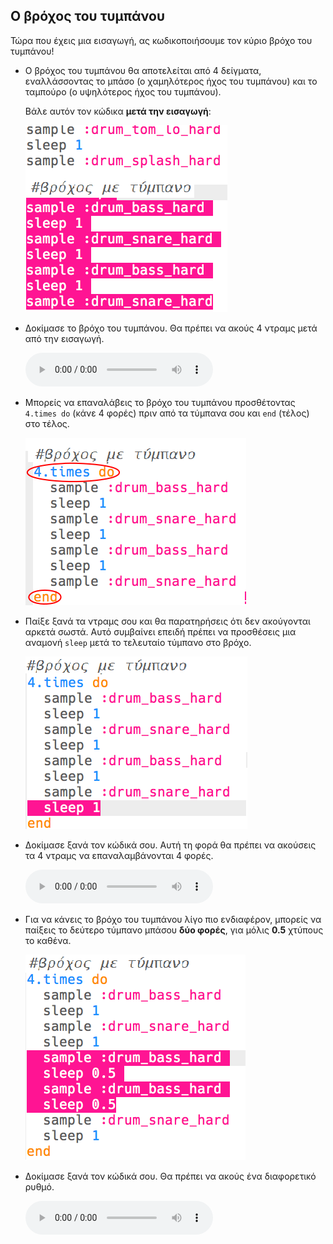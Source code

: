 ## Ο βρόχος του τυμπάνου

Τώρα που έχεις μια εισαγωγή, ας κωδικοποιήσουμε τον κύριο βρόχο του τυμπάνου!

+ Ο βρόχος του τυμπάνου θα αποτελείται από 4 δείγματα, εναλλάσσοντας το μπάσο (ο χαμηλότερος ήχος του τυμπάνου) και το ταμπούρο (ο υψηλότερος ήχος του τυμπάνου).
    
    Βάλε αυτόν τον κώδικα **μετά την εισαγωγή**:
    
    ![στιγμιότυπο οθόνης](images/drum-main.png)

+ Δοκίμασε το βρόχο του τυμπάνου. Θα πρέπει να ακούς 4 ντραμς μετά από την εισαγωγή.
    
    <div id="audio-preview" class="pdf-hidden">
      <audio controls preload> <source src="resources/drums-loop-1.mp3" type="audio/mpeg"> Το πρόγραμμα περιήγησής σου δεν υποστηρίζει αυτό το <code>ηχητικό</code> στοιχείο. </audio>
    </div>
+ Μπορείς να επαναλάβεις το βρόχο του τυμπάνου προσθέτοντας `4.times do` (κάνε 4 φορές) πριν από τα τύμπανα σου και `end` (τέλος) στο τέλος.
    
    ![στιγμιότυπο οθόνης](images/drum-loop-bug.png)

+ Παίξε ξανά τα ντραμς σου και θα παρατηρήσεις ότι δεν ακούγονται αρκετά σωστά. Αυτό συμβαίνει επειδή πρέπει να προσθέσεις μια αναμονή `sleep` μετά το τελευταίο τύμπανο στο βρόχο.
    
    ![στιγμιότυπο οθόνης](images/drum-loop-fix.png)

+ Δοκίμασε ξανά τον κώδικά σου. Αυτή τη φορά θα πρέπει να ακούσεις τα 4 ντραμς να επαναλαμβάνονται 4 φορές.
    
    <div id="audio-preview" class="pdf-hidden">
      <audio controls preload> <source src="resources/drums-loop-2.mp3" type="audio/mpeg"> Το πρόγραμμα περιήγησής σου δεν υποστηρίζει αυτό το <code>ηχητικό</code> στοιχείο. </audio>
    </div>
+ Για να κάνεις το βρόχο του τυμπάνου λίγο πιο ενδιαφέρον, μπορείς να παίξεις το δεύτερο τύμπανο μπάσου **δύο φορές**, για μόλις **0.5** χτύπους το καθένα.
    
    ![στιγμιότυπο οθόνης](images/drum-loop-double.png)

+ Δοκίμασε ξανά τον κώδικά σου. Θα πρέπει να ακούς ένα διαφορετικό ρυθμό.
    
    <div id="audio-preview" class="pdf-hidden">
      <audio controls preload> <source src="resources/drums-loop-3.mp3" type="audio/mpeg"> Το πρόγραμμα περιήγησής σου δεν υποστηρίζει αυτό το <code>ηχητικό</code> στοιχείο. </audio>
    </div>